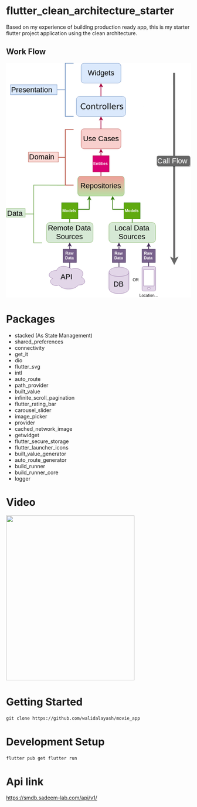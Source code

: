 # flutter_clean_architecture_starter

Based on my experience of building production ready app, this is my starter flutter project application using the clean architecture.


## Work Flow

![alt text](images/Clean-Architecture-Flutter-Diagram.png?raw=true)

# Packages 
  - stacked (As State Management) 
  - shared_preferences
  - connectivity
  - get_it
  - dio
  - flutter_svg
  - intl
  - auto_route
  - path_provider
  - built_value
  - infinite_scroll_pagination
  - flutter_rating_bar
  - carousel_slider
  - image_picker
  - provider
  - cached_network_image
  - getwidget
  - flutter_secure_storage
  - flutter_launcher_icons
  - built_value_generator
  - auto_route_generator
  - build_runner
  - build_runner_core
  - logger
  
 
 # Video 
<img src="https://github.com/walidalayash/movie_app/assets/83910549/2f7f2e1d-d678-473d-8491-62ce75cca652" width="350" height="450">

# Getting Started
`
git clone https://github.com/walidalayash/movie_app
`

# Development Setup
`
flutter pub get
flutter run
`

 # Api link
 https://smdb.sadeem-lab.com/api/v1/
